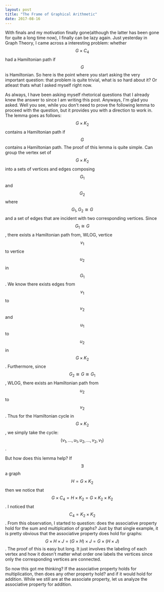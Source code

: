 ```yaml
---
layout: post
title: "The Frame of Graphical Arithmetic"
date: 2017-08-16
---
```

With finals and my motivation finally gone(although the latter has been gone for quite a long time now), I finally can be lazy again. Just yesterday in Graph Theory, I came across a interesting problem: whether $$G \times C_4$$ had a Hamiltonian path if $$G$$ is Hamiltonian. So here is the point where you start asking the very important question: that problem is quite trivial, what is so hard about it? Or atleast thats what I asked myself right now.

As always, I have been asking myself rhetorical questions that I already knew the answer to since I am writing this post. Anyways, I'm glad you asked. Well you see, while you don't need to prove the following lemma to proceed with the question, but it provides you with a direction to work in. The lemma goes as follows: $$G \times K_2$$ contains a Hamiltonian path if $$G$$ contains a Hamiltonian path. The proof of this lemma is quite simple. Can group the vertex set of $$G \times K_2$$ into a sets of vertices and edges composing $$G_1$$ and $$G_2$$ where $$G_1,G_2 \cong G$$ and a set of edges that are incident with two corresponding vertices. Since $$G_1 \cong G$$, there exists a Hamiltonian path from, WLOG, vertice $$v_1$$ to vertice $$u_2$$ in $$G_1$$. We know there exists edges from $$v_1$$ to $$v_2$$ and $$u_1$$ to $$u_2$$ in $$G \times K_2$$. Furthermore, since $$G_2 \cong G \cong G_1$$, WLOG, there exists an Hamiltonian path from $$u_2$$ to $$v_2$$. Thus for the Hamiltonian cycle in $$G \times K_2$$, we simply take the cycle: $$(v_1, ..., u_1, u_2, ..., v_2, v_1)$$. 

But how does this lemma help? If $$\exists$$ a graph $$H = G \times K_2$$ then we notice that $$G \times C_4 = H \times K_2 = G \times K_2 \times K_2$$. I noticed that $$C_4 = K_2 \times K_2$$. From this observation, I started to question: does the associative property hold for the sum and multiplcation of graphs? Just by that single example, it is pretty obvious that the associative property does hold for graphs: $$G \times H \times J = (G \times H) \times J = G \times (H \times J)$$. The proof of this is easy but long. It just involves the labeling of each vertex and how it doesn't matter what order one labels the vertices since only the corresponding vertices are connected.

So now this got me thinking? If the associative property holds for multiplication, then does any other property hold? and if it would hold for addition. While we still are at the associate property, let us analyze the associative property for addition. 